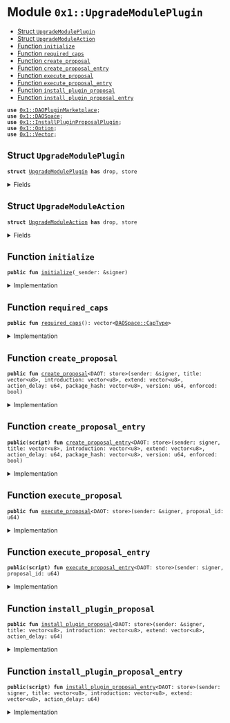 
<a name="0x1_UpgradeModulePlugin"></a>

# Module `0x1::UpgradeModulePlugin`



-  [Struct `UpgradeModulePlugin`](#0x1_UpgradeModulePlugin_UpgradeModulePlugin)
-  [Struct `UpgradeModuleAction`](#0x1_UpgradeModulePlugin_UpgradeModuleAction)
-  [Function `initialize`](#0x1_UpgradeModulePlugin_initialize)
-  [Function `required_caps`](#0x1_UpgradeModulePlugin_required_caps)
-  [Function `create_proposal`](#0x1_UpgradeModulePlugin_create_proposal)
-  [Function `create_proposal_entry`](#0x1_UpgradeModulePlugin_create_proposal_entry)
-  [Function `execute_proposal`](#0x1_UpgradeModulePlugin_execute_proposal)
-  [Function `execute_proposal_entry`](#0x1_UpgradeModulePlugin_execute_proposal_entry)
-  [Function `install_plugin_proposal`](#0x1_UpgradeModulePlugin_install_plugin_proposal)
-  [Function `install_plugin_proposal_entry`](#0x1_UpgradeModulePlugin_install_plugin_proposal_entry)


<pre><code><b>use</b> <a href="DAOPluginMarketplace.md#0x1_DAOPluginMarketplace">0x1::DAOPluginMarketplace</a>;
<b>use</b> <a href="DAOSpace.md#0x1_DAOSpace">0x1::DAOSpace</a>;
<b>use</b> <a href="InstallPluginProposalPlugin.md#0x1_InstallPluginProposalPlugin">0x1::InstallPluginProposalPlugin</a>;
<b>use</b> <a href="Option.md#0x1_Option">0x1::Option</a>;
<b>use</b> <a href="Vector.md#0x1_Vector">0x1::Vector</a>;
</code></pre>



<a name="0x1_UpgradeModulePlugin_UpgradeModulePlugin"></a>

## Struct `UpgradeModulePlugin`



<pre><code><b>struct</b> <a href="UpgradeModulePlugin.md#0x1_UpgradeModulePlugin">UpgradeModulePlugin</a> <b>has</b> drop, store
</code></pre>



<details>
<summary>Fields</summary>


<dl>
<dt>
<code>dummy_field: bool</code>
</dt>
<dd>

</dd>
</dl>


</details>

<a name="0x1_UpgradeModulePlugin_UpgradeModuleAction"></a>

## Struct `UpgradeModuleAction`



<pre><code><b>struct</b> <a href="UpgradeModulePlugin.md#0x1_UpgradeModulePlugin_UpgradeModuleAction">UpgradeModuleAction</a> <b>has</b> drop, store
</code></pre>



<details>
<summary>Fields</summary>


<dl>
<dt>
<code>package_hash: vector&lt;u8&gt;</code>
</dt>
<dd>

</dd>
<dt>
<code>version: u64</code>
</dt>
<dd>

</dd>
<dt>
<code>enforced: bool</code>
</dt>
<dd>

</dd>
</dl>


</details>

<a name="0x1_UpgradeModulePlugin_initialize"></a>

## Function `initialize`



<pre><code><b>public</b> <b>fun</b> <a href="UpgradeModulePlugin.md#0x1_UpgradeModulePlugin_initialize">initialize</a>(_sender: &signer)
</code></pre>



<details>
<summary>Implementation</summary>


<pre><code><b>public</b> <b>fun</b> <a href="UpgradeModulePlugin.md#0x1_UpgradeModulePlugin_initialize">initialize</a>(_sender: &signer) {
    <b>let</b> witness = <a href="UpgradeModulePlugin.md#0x1_UpgradeModulePlugin">UpgradeModulePlugin</a>{};

    <a href="DAOPluginMarketplace.md#0x1_DAOPluginMarketplace_register_plugin">DAOPluginMarketplace::register_plugin</a>&lt;<a href="UpgradeModulePlugin.md#0x1_UpgradeModulePlugin">UpgradeModulePlugin</a>&gt;(
        &witness,
        b"<a href="UpgradeModulePlugin.md#0x1_UpgradeModulePlugin">0x1::UpgradeModulePlugin</a>",
        b"The plugin for upgrade <b>module</b>.",
        <a href="Option.md#0x1_Option_none">Option::none</a>(),
    );

    <b>let</b> implement_extpoints = <a href="Vector.md#0x1_Vector_empty">Vector::empty</a>&lt;vector&lt;u8&gt;&gt;();
    <b>let</b> depend_extpoints = <a href="Vector.md#0x1_Vector_empty">Vector::empty</a>&lt;vector&lt;u8&gt;&gt;();

    <a href="DAOPluginMarketplace.md#0x1_DAOPluginMarketplace_publish_plugin_version">DAOPluginMarketplace::publish_plugin_version</a>&lt;<a href="UpgradeModulePlugin.md#0x1_UpgradeModulePlugin">UpgradeModulePlugin</a>&gt;(
        &witness,
        b"v0.1.0",
        *&implement_extpoints,
        *&depend_extpoints,
        b"inner-plugin://upgrade-<b>module</b>-plugin",
    );
}
</code></pre>



</details>

<a name="0x1_UpgradeModulePlugin_required_caps"></a>

## Function `required_caps`



<pre><code><b>public</b> <b>fun</b> <a href="UpgradeModulePlugin.md#0x1_UpgradeModulePlugin_required_caps">required_caps</a>(): vector&lt;<a href="DAOSpace.md#0x1_DAOSpace_CapType">DAOSpace::CapType</a>&gt;
</code></pre>



<details>
<summary>Implementation</summary>


<pre><code><b>public</b> <b>fun</b> <a href="UpgradeModulePlugin.md#0x1_UpgradeModulePlugin_required_caps">required_caps</a>(): vector&lt;CapType&gt; {
    <b>let</b> caps = <a href="Vector.md#0x1_Vector_singleton">Vector::singleton</a>(<a href="DAOSpace.md#0x1_DAOSpace_proposal_cap_type">DAOSpace::proposal_cap_type</a>());
    <a href="Vector.md#0x1_Vector_push_back">Vector::push_back</a>(&<b>mut</b> caps, <a href="DAOSpace.md#0x1_DAOSpace_upgrade_module_cap_type">DAOSpace::upgrade_module_cap_type</a>());
    caps
}
</code></pre>



</details>

<a name="0x1_UpgradeModulePlugin_create_proposal"></a>

## Function `create_proposal`



<pre><code><b>public</b> <b>fun</b> <a href="UpgradeModulePlugin.md#0x1_UpgradeModulePlugin_create_proposal">create_proposal</a>&lt;DAOT: store&gt;(sender: &signer, title: vector&lt;u8&gt;, introduction: vector&lt;u8&gt;, extend: vector&lt;u8&gt;, action_delay: u64, package_hash: vector&lt;u8&gt;, version: u64, enforced: bool)
</code></pre>



<details>
<summary>Implementation</summary>


<pre><code><b>public</b> <b>fun</b> <a href="UpgradeModulePlugin.md#0x1_UpgradeModulePlugin_create_proposal">create_proposal</a>&lt;DAOT: store&gt;(sender: &signer, title:vector&lt;u8&gt;, introduction:vector&lt;u8&gt;, extend: vector&lt;u8&gt;, action_delay:u64, package_hash: vector&lt;u8&gt;, version: u64, enforced: bool) {
    <b>let</b> witness = <a href="UpgradeModulePlugin.md#0x1_UpgradeModulePlugin">UpgradeModulePlugin</a>{};
    <b>let</b> cap = <a href="DAOSpace.md#0x1_DAOSpace_acquire_proposal_cap">DAOSpace::acquire_proposal_cap</a>&lt;DAOT, <a href="UpgradeModulePlugin.md#0x1_UpgradeModulePlugin">UpgradeModulePlugin</a>&gt;(&witness);
    <b>let</b> action = <a href="UpgradeModulePlugin.md#0x1_UpgradeModulePlugin_UpgradeModuleAction">UpgradeModuleAction</a>{
        package_hash,
        version,
        enforced
    };
    <a href="DAOSpace.md#0x1_DAOSpace_create_proposal">DAOSpace::create_proposal</a>&lt;
        DAOT,
        <a href="UpgradeModulePlugin.md#0x1_UpgradeModulePlugin">UpgradeModulePlugin</a>,
        <a href="UpgradeModulePlugin.md#0x1_UpgradeModulePlugin_UpgradeModuleAction">UpgradeModuleAction</a>&gt;(&cap, sender, action, title, introduction, extend, action_delay, <a href="Option.md#0x1_Option_none">Option::none</a>&lt;u8&gt;());
}
</code></pre>



</details>

<a name="0x1_UpgradeModulePlugin_create_proposal_entry"></a>

## Function `create_proposal_entry`



<pre><code><b>public</b>(<b>script</b>) <b>fun</b> <a href="UpgradeModulePlugin.md#0x1_UpgradeModulePlugin_create_proposal_entry">create_proposal_entry</a>&lt;DAOT: store&gt;(sender: signer, title: vector&lt;u8&gt;, introduction: vector&lt;u8&gt;, extend: vector&lt;u8&gt;, action_delay: u64, package_hash: vector&lt;u8&gt;, version: u64, enforced: bool)
</code></pre>



<details>
<summary>Implementation</summary>


<pre><code><b>public</b> (<b>script</b>) <b>fun</b> <a href="UpgradeModulePlugin.md#0x1_UpgradeModulePlugin_create_proposal_entry">create_proposal_entry</a> &lt;DAOT: store&gt;(sender: signer, title:vector&lt;u8&gt;, introduction:vector&lt;u8&gt;, extend: vector&lt;u8&gt;, action_delay:u64, package_hash: vector&lt;u8&gt;, version: u64, enforced: bool) {
    <a href="UpgradeModulePlugin.md#0x1_UpgradeModulePlugin_create_proposal">create_proposal</a>&lt;DAOT&gt;(&sender, title, introduction, extend, action_delay, package_hash, version, enforced);
}
</code></pre>



</details>

<a name="0x1_UpgradeModulePlugin_execute_proposal"></a>

## Function `execute_proposal`



<pre><code><b>public</b> <b>fun</b> <a href="UpgradeModulePlugin.md#0x1_UpgradeModulePlugin_execute_proposal">execute_proposal</a>&lt;DAOT: store&gt;(sender: &signer, proposal_id: u64)
</code></pre>



<details>
<summary>Implementation</summary>


<pre><code><b>public</b> <b>fun</b> <a href="UpgradeModulePlugin.md#0x1_UpgradeModulePlugin_execute_proposal">execute_proposal</a>&lt;DAOT: store&gt;(sender: &signer, proposal_id: u64) {
    <b>let</b> witness = <a href="UpgradeModulePlugin.md#0x1_UpgradeModulePlugin">UpgradeModulePlugin</a>{};
    <b>let</b> proposal_cap =
        <a href="DAOSpace.md#0x1_DAOSpace_acquire_proposal_cap">DAOSpace::acquire_proposal_cap</a>&lt;DAOT, <a href="UpgradeModulePlugin.md#0x1_UpgradeModulePlugin">UpgradeModulePlugin</a>&gt;(&witness);
    <b>let</b> upgrade_module_cap =
        <a href="DAOSpace.md#0x1_DAOSpace_acquire_upgrade_module_cap">DAOSpace::acquire_upgrade_module_cap</a>&lt;DAOT, <a href="UpgradeModulePlugin.md#0x1_UpgradeModulePlugin">UpgradeModulePlugin</a>&gt;(&witness);

    <b>let</b> <a href="UpgradeModulePlugin.md#0x1_UpgradeModulePlugin_UpgradeModuleAction">UpgradeModuleAction</a>{
        package_hash,
        version,
        enforced
    } = <a href="DAOSpace.md#0x1_DAOSpace_execute_proposal">DAOSpace::execute_proposal</a>&lt;
        DAOT,
        <a href="UpgradeModulePlugin.md#0x1_UpgradeModulePlugin">UpgradeModulePlugin</a>,
        <a href="UpgradeModulePlugin.md#0x1_UpgradeModulePlugin_UpgradeModuleAction">UpgradeModuleAction</a>&gt;(&proposal_cap, sender, proposal_id);
    <a href="DAOSpace.md#0x1_DAOSpace_submit_upgrade_plan">DAOSpace::submit_upgrade_plan</a>&lt;DAOT, <a href="UpgradeModulePlugin.md#0x1_UpgradeModulePlugin">UpgradeModulePlugin</a>&gt;(&<b>mut</b> upgrade_module_cap, package_hash, version, enforced);
}
</code></pre>



</details>

<a name="0x1_UpgradeModulePlugin_execute_proposal_entry"></a>

## Function `execute_proposal_entry`



<pre><code><b>public</b>(<b>script</b>) <b>fun</b> <a href="UpgradeModulePlugin.md#0x1_UpgradeModulePlugin_execute_proposal_entry">execute_proposal_entry</a>&lt;DAOT: store&gt;(sender: signer, proposal_id: u64)
</code></pre>



<details>
<summary>Implementation</summary>


<pre><code><b>public</b> (<b>script</b>) <b>fun</b> <a href="UpgradeModulePlugin.md#0x1_UpgradeModulePlugin_execute_proposal_entry">execute_proposal_entry</a>&lt;DAOT: store&gt;(sender: signer, proposal_id: u64) {
    <a href="UpgradeModulePlugin.md#0x1_UpgradeModulePlugin_execute_proposal">execute_proposal</a>&lt;DAOT&gt;(&sender, proposal_id);
}
</code></pre>



</details>

<a name="0x1_UpgradeModulePlugin_install_plugin_proposal"></a>

## Function `install_plugin_proposal`



<pre><code><b>public</b> <b>fun</b> <a href="UpgradeModulePlugin.md#0x1_UpgradeModulePlugin_install_plugin_proposal">install_plugin_proposal</a>&lt;DAOT: store&gt;(sender: &signer, title: vector&lt;u8&gt;, introduction: vector&lt;u8&gt;, extend: vector&lt;u8&gt;, action_delay: u64)
</code></pre>



<details>
<summary>Implementation</summary>


<pre><code><b>public</b> <b>fun</b> <a href="UpgradeModulePlugin.md#0x1_UpgradeModulePlugin_install_plugin_proposal">install_plugin_proposal</a>&lt;DAOT:store&gt;(sender:&signer, title:vector&lt;u8&gt;, introduction:vector&lt;u8&gt;, extend: vector&lt;u8&gt;, action_delay:u64){
    <a href="InstallPluginProposalPlugin.md#0x1_InstallPluginProposalPlugin_create_proposal">InstallPluginProposalPlugin::create_proposal</a>&lt;DAOT, <a href="UpgradeModulePlugin.md#0x1_UpgradeModulePlugin">UpgradeModulePlugin</a>&gt;(sender,<a href="UpgradeModulePlugin.md#0x1_UpgradeModulePlugin_required_caps">required_caps</a>(), title, introduction,  extend, action_delay);
}
</code></pre>



</details>

<a name="0x1_UpgradeModulePlugin_install_plugin_proposal_entry"></a>

## Function `install_plugin_proposal_entry`



<pre><code><b>public</b>(<b>script</b>) <b>fun</b> <a href="UpgradeModulePlugin.md#0x1_UpgradeModulePlugin_install_plugin_proposal_entry">install_plugin_proposal_entry</a>&lt;DAOT: store&gt;(sender: signer, title: vector&lt;u8&gt;, introduction: vector&lt;u8&gt;, extend: vector&lt;u8&gt;, action_delay: u64)
</code></pre>



<details>
<summary>Implementation</summary>


<pre><code><b>public</b> (<b>script</b>) <b>fun</b> <a href="UpgradeModulePlugin.md#0x1_UpgradeModulePlugin_install_plugin_proposal_entry">install_plugin_proposal_entry</a>&lt;DAOT:store&gt;(sender:signer, title:vector&lt;u8&gt;, introduction:vector&lt;u8&gt;, extend: vector&lt;u8&gt;, action_delay:u64){
    <a href="UpgradeModulePlugin.md#0x1_UpgradeModulePlugin_install_plugin_proposal">install_plugin_proposal</a>&lt;DAOT&gt;(&sender, title, introduction, extend, action_delay);
}
</code></pre>



</details>
